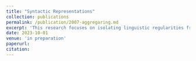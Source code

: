 ```yaml
---
title: "Syntactic Representations"
collection: publications
permalink: /publication/2007-aggregaring.md
excerpt: 'This research focuses on isolating linguistic regularities from dense word embeddings and further aggregating them as word vectors. The main intuition behind this work is to enable distributed and step-wise learning by isolating various regularities learned by the language model. The work aims to use isolated regularities to evaluate and understand various instances of human biases replicated by the language model.'
date: 2023-10-01
venue: 'in preparation'
paperurl: 
citation: 
---
```



